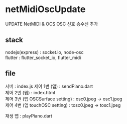 # netMidiOscUpdate
UPDATE NetMIDI & OCS
OSC 신호 송수신 추가

## stack  
nodejs(express) : socket.io, node-osc  
flutter : flutter_socket_io, flutter_midi

## file
서버 : index.js
제어 1번 (앱) : sendPiano.dart  
제어 2번 (웹) : index.html  
제어 3번 (앱 OSCSurface setting) : osc0.jpeg -> osc1.jpeg  
제어 4번 (앱 touchOSC setting) : tosc0.jpeg -> tosc1.jpeg  
  
재생 앱 : playPiano.dart
